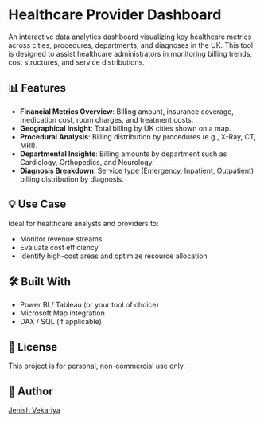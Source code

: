 

# Healthcare Provider Dashboard

An interactive data analytics dashboard visualizing key healthcare metrics across cities, procedures, departments, and diagnoses in the UK. This tool is designed to assist healthcare administrators in monitoring billing trends, cost structures, and service distributions.

## 📊 Features

- **Financial Metrics Overview**: Billing amount, insurance coverage, medication cost, room charges, and treatment costs.
- **Geographical Insight**: Total billing by UK cities shown on a map.
- **Procedural Analysis**: Billing distribution by procedures (e.g., X-Ray, CT, MRI).
- **Departmental Insights**: Billing amounts by department such as Cardiology, Orthopedics, and Neurology.
- **Diagnosis Breakdown**: Service type (Emergency, Inpatient, Outpatient) billing distribution by diagnosis.

## 💡 Use Case

Ideal for healthcare analysts and providers to:
- Monitor revenue streams
- Evaluate cost efficiency
- Identify high-cost areas and optimize resource allocation

## 🛠 Built With

- Power BI / Tableau (or your tool of choice)
- Microsoft Map integration
- DAX / SQL (if applicable)

## 🧾 License

This project is for personal, non-commercial use only.

## 👤 Author

[Jenish Vekariya](https://github.com/jenish112)

